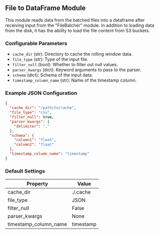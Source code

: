 <!--
SPDX-FileCopyrightText: Copyright (c) 2022-2023, NVIDIA CORPORATION & AFFILIATES. All rights reserved.
SPDX-License-Identifier: Apache-2.0

Licensed under the Apache License, Version 2.0 (the "License");
you may not use this file except in compliance with the License.
You may obtain a copy of the License at

http://www.apache.org/licenses/LICENSE-2.0

Unless required by applicable law or agreed to in writing, software
distributed under the License is distributed on an "AS IS" BASIS,
WITHOUT WARRANTIES OR CONDITIONS OF ANY KIND, either express or implied.
See the License for the specific language governing permissions and
limitations under the License.
-->

## File to DataFrame Module

This module reads data from the batched files into a dataframe after receiving input from the "FileBatcher" module. In addition to loading data from the disk, it has the ability to load the file content from S3 buckets.

### Configurable Parameters

- `cache_dir` (str): Directory to cache the rolling window data.
- `file_type` (str): Type of the input file.
- `filter_null` (bool): Whether to filter out null values.
- `parser_kwargs` (dict): Keyword arguments to pass to the parser.
- `schema` (dict): Schema of the input data.
- `timestamp_column_name` (str): Name of the timestamp column.

### Example JSON Configuration

```json
{
  "cache_dir": "/path/to/cache",
  "file_type": "csv",
  "filter_null": true,
  "parser_kwargs": {
    "delimiter": ","
  },
  "schema": {
    "column1": "float",
    "column2": "float"
  },
  "timestamp_column_name": "timestamp"
}
```

### Default Settings

| Property                | Value      |
| -----------------------| ----------|
| cache_dir               | ./.cache  |
| file_type               | JSON      |
| filter_null             | False     |
| parser_kwargs           | None      |
| timestamp_column_name   | timestamp |
